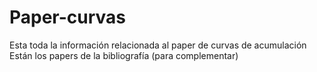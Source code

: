 # Paper-curvas
Esta toda la información relacionada al paper de curvas de acumulación
Están los papers de la bibliografía (para complementar) 
